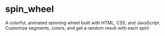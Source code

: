 # spin_wheel
A colorful, animated spinning wheel built with HTML, CSS, and JavaScript. Customize segments, colors, and get a random result with each spin!
